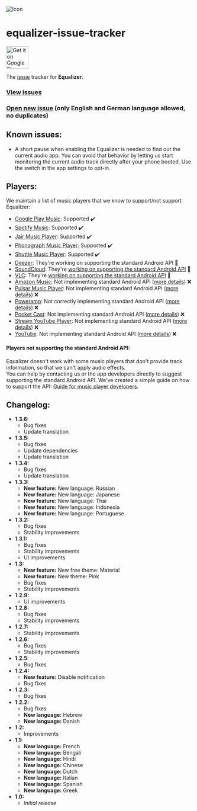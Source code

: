 ![Icon](http://i.imgur.com/uSO3wmE.png)

# equalizer-issue-tracker

<a href="https://play.google.com/store/apps/details?id=eu.pinpong.equalizer">
	<img alt="Get it on Google Play" src="https://play.google.com/intl/en_us/badges/images/generic/en-play-badge.png" height="60" />
</a>

The [issue][issues] tracker for **Equalizer**.

### [View issues][issues]
### [Open new issue][new-issue] (only English and German language allowed, no duplicates)

## Known issues:

* A short pause when enabling the Equalizer is needed to find out the current audio app.
  You can avoid that behavior by letting us start monitoring the current audio track directly after your phone booted.
  Use the switch in the app settings to opt-in.

## Players:

We maintain a list of music players that we know to support/not support Equalizer:

* [Google Play Music](https://play.google.com/store/apps/details?id=com.google.android.music): 
  Supported :heavy_check_mark:
* [Spotify Music](https://play.google.com/store/apps/details?id=com.spotify.music): 
  Supported :heavy_check_mark:
* [Jair Music Player](https://play.google.com/store/apps/details?id=aj.jair.music): 
  Supported :heavy_check_mark:
* [Phonograph Music Player](https://play.google.com/store/apps/details?id=com.kabouzeid.gramophone):
  Supported :heavy_check_mark:
* [Shuttle Music Player](https://play.google.com/store/apps/details?id=another.music.player):
  Supported :heavy_check_mark:
* [Deezer](https://play.google.com/store/apps/details?id=deezer.android.app):
  They're working on supporting the standard Android API :wrench:
* [SoundCloud](https://play.google.com/store/apps/details?id=com.soundcloud.android):
  They're [working on supporting the standard Android API](https://help.soundcloud.com/requests/483626/) :wrench:
* [VLC](https://play.google.com/store/apps/details?id=org.videolan.vlc):
  They're [working on supporting the standard Android API](https://trac.videolan.org/vlc/ticket/18254) :wrench:
* [Amazon Music](https://play.google.com/store/apps/details?id=com.amazon.mp3):
  Not implementing standard Android API ([more details][not-supporting]) :x:
* [Pulsar Music Player](https://play.google.com/store/apps/details?id=com.rhmsoft.pulsar):
  Not implementing standard Android API ([more details][not-supporting]) :x:
* [Poweramp](https://play.google.com/store/apps/details?id=com.maxmpz.audioplayer):
  Not correctly implementing standard Android API ([more details][not-supporting]) :x:
* [Pocket Cast](https://play.google.com/store/apps/details?id=au.com.shiftyjelly.pocketcasts):
  Not implementing standard Android API ([more details][not-supporting]) :x:
* [Stream YouTube Player](https://play.google.com/store/apps/details?id=com.djit.apps.stream):
  Not implementing standard Android API ([more details][not-supporting]) :x:
* [YouTube](https://play.google.com/store/apps/details?id=com.google.android.youtube):
  Not implementing standard Android API ([more details][not-supporting]) :x:

#### Players not supporting the standard Android API:

Equalizer doesn't work with some music players that don't provide track information, so that we can't apply audio effects.  
You can help by contacting us or the app developers directly to suggest supporting the standard Android API.
We've created a simple guide on how to support the API: [Guide for music player developers](EQUALIZER_BROADCAST.md).

## Changelog:

* **1.3.6:**
  * Bug fixes
  * Update translation
* **1.3.5:**
  * Bug fixes
  * Update dependencies
  * Update translation
* **1.3.4:**
  * Bug fixes
  * Update translation
* **1.3.3:**
  * **New feature:** New language: Russian
  * **New feature:** New language: Japanese
  * **New feature:** New language: Thai
  * **New feature:** New language: Indonesia
  * **New feature:** New language: Portuguese
* **1.3.2:**
  * Bug fixes
  * Stability improvements
* **1.3.1:**
  * Bug fixes
  * Stability improvements
  * UI improvements
* **1.3:**
  * **New feature:** New free theme: Material
  * **New feature:** New theme: Pink
  * Bug fixes
  * Stability improvements
* **1.2.9:**
  * UI improvements
* **1.2.8:**
  * Bug fixes
  * Stability improvements
* **1.2.7:**
  * Stability improvements
* **1.2.6:**
  * Bug fixes
  * Stability improvements
* **1.2.5:**
  * Bug fixes
* **1.2.4:**
  * **New feature:** Disable notification
  * Bug fixes
* **1.2.3:**
  * Bug fixes
* **1.2.2:**
  * Bug fixes
  * **New language:** Hebrew
  * **New language:** Danish
* **1.2:**
  * Improvements
* **1.1:**
  * **New language:** French
  * **New language:** Bengali
  * **New language:** Hindi
  * **New language:** Chinese
  * **New language:** Dutch
  * **New language:** Italian
  * **New language:** Spanish
  * **New language:** Greek
* **1.0:**
  * *Initial release*

[issues]: https://github.com/pinpong/equalizer-issue-tracker/issues
[new-issue]: https://github.com/pinpong/equalizer-issue-tracker/issues/new
[not-supporting]: #players-not-supporting-the-standard-android-api

